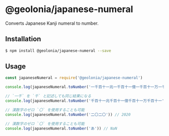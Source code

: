 # @geolonia/japanese-numeral

Converts Japanese Kanji numeral to number.

## Installation

```bash
$ npm install @geolonia/japanese-numeral --save
```

## Usage

```javascript
const japaneseNumeral = require('@geolonia/japanese-numeral')

console.log(japaneseNumeral.toNumber('一千百十一兆一千百十一億一千百十一万一千百十一')) // 1111111111111111

// `一千` を `千` と記述しても同じ結果になる
console.log(japaneseNumeral.toNumber('千百十一兆千百十一億千百十一万千百十一')) // 1111111111111111

// 漢数字のゼロ `〇` を使用することも可能
console.log(japaneseNumeral.toNumber('二〇二〇')) // 2020

// 漢数字のゼロ `〇` を使用することも可能
console.log(japaneseNumeral.toNumber('あ')) // NaN
```
